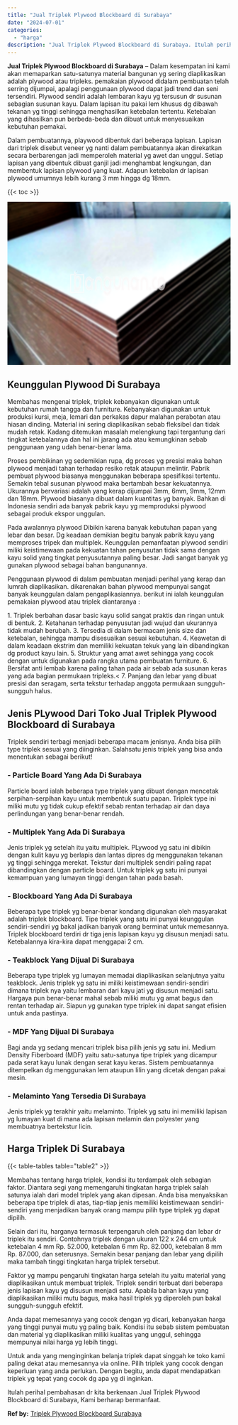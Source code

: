 ```yaml
---
title: "Jual Triplek Plywood Blockboard di Surabaya"
date: "2024-07-01"
categories: 
  - "harga"
description: "Jual Triplek Plywood Blockboard di Surabaya. Itulah perihal pembahasan dr kita berkenaan Jual Triplek Plywood Blockboard di Surabaya, Kami berharap bermanfaa..."
---
```


**Jual Triplek Plywood Blockboard di Surabaya** – Dalam kesempatan ini kami akan memaparkan satu-satunya material bangunan yg sering diaplikasikan adalah plywood atau tripleks. pemakaian plywood didalam pembuatan telah serring dijumpai, apalagi penggunaan plywood dapat jadi trend dan seni tersendiri. Plywood sendiri adalah lembaran kayu yg tersusun dr susunan sebagian susunan kayu. Dalam lapisan itu pakai lem khusus dg dibawah tekanan yg tinggi sehingga menghasilkan ketebalan tertentu. Ketebalan yang dihasilkan pun berbeda-beda dan dibuat untuk menyesuaikan kebutuhan pemakai.

Dalam pembuatannya, playwood dibentuk dari beberapa lapisan. Lapisan dari triplek disebut veneer yg nanti dalam pembuatannya akan direkatkan secara berbarengan jadi memperoleh material yg awet dan unggul. Setiap lapisan yang dibentuk dibuat ganjil jadi menghambat lengkungan, dan membentuk lapisan plywood yang kuat. Adapun ketebalan dr lapisan plywood umumnya lebih kurang 3 mm hingga dg 18mm.

{{< toc >}}

![Jual Triplek Plywood Blockboard di Surabaya](/images/jual-triplek-murah-37.png)

## Keunggulan Plywood Di Surabaya

Membahas mengenai triplek, triplek kebanyakan digunakan untuk kebutuhan rumah tangga dan furniture. Kebanyakan digunakan untuk produksi kursi, meja, lemari dan perkakas dapur malahan perabotan atau hiasan dinding. Material ini sering diaplikasikan sebab fleksibel dan tidak mudah retak. Kadang ditemukan masalah melengkung tapi tergantung dari tingkat ketebalannya dan hal ini jarang ada atau kemungkinan sebab penggunaan yang udah benar-benar lama.

Proses pembikinan yg sedemikian rupa, dg proses yg presisi maka bahan plywood menjadi tahan terhadap resiko retak ataupun melintir. Pabrik pembuat plywood biasanya menggunakan beberapa spesifikasi tertentu. Semakin tebal susunan plywood maka bertambah besar kekuatannya. Ukurannya bervariasi adalah yang kerap dijumpai 3mm, 6mm, 9mm, 12mm dan 18mm. Plywood biasanya dibuat dalam kuantitas yg banyak. Bahkan di Indonesia sendiri ada banyak pabrik kayu yg memproduksi plywood sebagai produk ekspor unggulan.

Pada awalannya plywood Dibikin karena banyak kebutuhan papan yang lebar dan besar. Dg keadaan demikian begitu banyak pabrik kayu yang memproses tripek dan multiplek. Keunggulan pemanfaatan plywood sendiri miliki keistimewaan pada kekuatan tahan penyusutan tidak sama dengan kayu solid yang tingkat penyusutannya paling besar. Jadi sangat banyak yg gunakan plywood sebagai bahan bangunannya.

Penggunaan plywood di dalam pembuatan menjadi perihal yang kerap dan lumrah diaplikasikan. dikarenakan bahan plywood mempunyai sangat banyak keunggulan dalam pengaplikasiannya. berikut ini ialah keunggulan pemakaian plywood atau triplek diantaranya :

1\. Triplek berbahan dasar basic kayu solid sangat praktis dan ringan untuk di bentuk. 2. Ketahanan terhadap penyusutan jadi wujud dan ukurannya tidak mudah berubah. 3. Tersedia di dalam bermacam jenis size dan ketebalan, sehingga mampu disesuaikan sesuai kebutuhan. 4. Keawetan di dalam keadaan ekstrim dan memiliki kekuatan tekuk yang lain dibandingkan dg product kayu lain. 5. Struktur yang amat awet sehingga yang cocok dengan untuk digunakan pada rangka utama pembuatan furniture. 6. Bersifat anti lembab karena paling tahan pada air sebab ada susunan keras yang ada bagian permukaan tripleks.< 7. Panjang dan lebar yang dibuat presisi dan seragam, serta tekstur terhadap anggota permukaan sungguh-sungguh halus.

## Jenis PLywood Dari Toko Jual Triplek Plywood Blockboard di Surabaya

Triplek sendiri terbagi menjadi beberapa macam jenisnya. Anda bisa pilih type triplek sesuai yang diinginkan. Salahsatu jenis triplek yang bisa anda menentukan sebagai berikut!

### \- Particle Board Yang Ada Di Surabaya

Particle board ialah beberapa type triplek yang dibuat dengan mencetak serpihan-serpihan kayu untuk membentuk suatu papan. Triplek type ini miliki mutu yg tidak cukup efektif sebab rentan terhadap air dan daya perlindungan yang benar-benar rendah.

### \- Multiplek Yang Ada Di Surabaya

Jenis triplek yg setelah itu yaitu multiplek. PLywood yg satu ini dibikin dengan kulit kayu yg berlapis dan lantas dipres dg menggunakan tekanan yg tinggi sehingga merekat. Tekstur dari multiplek sendiri paling rapat dibandingkan dengan particle board. Untuk triplek yg satu ini punyai kemampuan yang lumayan tinggi dengan tahan pada basah.

### \- Blockboard Yang Ada Di Surabaya

Beberapa type triplek yg benar-benar kondang digunakan oleh masyarakat adalah triplek blockboard. Tipe triplek yang satu ini punyai keunggulan sendiri-sendiri yg bakal jadikan banyak orang berminat untuk memesannya. Triplek blockboard terdiri dr tiga jenis lapisan kayu yg disusun menjadi satu. Ketebalannya kira-kira dapat menggapai 2 cm.

### \- Teakblock Yang Dijual Di Surabaya

Beberapa type triplek yg lumayan memadai diaplikasikan selanjutnya yaitu teakblock. Jenis triplek yg satu ini miliki keistimewaan sendiri-sendiri dimana triplek nya yaitu lembaran dari kayu jati yg disusun menjadi satu. Hargaya pun benar-benar mahal sebab miliki mutu yg amat bagus dan rentan terhadap air. Siapun yg gunakan type triplek ini dapat sangat efisien untuk anda pastinya.

### \- MDF Yang Dijual Di Surabaya

Bagi anda yg sedang mencari triplek bisa pilih jenis yg satu ini. Medium Density Fiberboard (MDF) yaitu satu-satunya tipe triplek yang dicampur pada serat kayu lunak dengan serat kayu keras. Sistem pembuatannya ditempelkan dg menggunakan lem ataupun lilin yang dicetak dengan pakai mesin.

### \- Melaminto Yang Tersedia Di Surabaya

Jenis triplek yg terakhir yaitu melaminto. Triplek yg satu ini memiliki lapisan yg lumayan kuat di mana ada lapisan melamin dan polyester yang membuatnya bertekstur licin.

## Harga Triplek Di Surabaya

{{< table-tables table="table2" >}}

Membahas tentang harga triplek, kondisi itu terdampak oleh sebagian faktor. Diantara segi yang memengaruhi tingkatan harga triplek salah satunya ialah dari model triplek yang akan dipesan. Anda bisa menyaksikan beberapa tipe triplek di atas, tiap-tiap jenis memiliki keistimewaan sendiri-sendiri yang menjadikan banyak orang mampu pilih type triplek yg dapat dipilih.

Selain dari itu, harganya termasuk terpengaruh oleh panjang dan lebar dr triplek itu sendiri. Contohnya triplek dengan ukuran 122 x 244 cm untuk ketebalan 4 mm Rp. 52.000, ketebalan 6 mm Rp. 82.000, ketebalan 8 mm Rp. 87.000, dan seterusnya. Semakin besar panjang dan lebar yang dipilih maka tambah tinggi tingkatan harga triplek tersebut.

Faktor yg mampu pengaruhi tingkatan harga setelah itu yaitu material yang diaplikasikan untuk membuat triplek. Triplek sendiri terbuat dari beberapa jenis lapisan kayu yg disusun menjadi satu. Apabila bahan kayu yang diaplikasikan miliki mutu bagus, maka hasil triplek yg diperoleh pun bakal sungguh-sungguh efektif.

Anda dapat memesannya yang cocok dengan yg dicari, kebanyakan harga yang tinggi punyai mutu yg paling baik. Kondisi itu sebab sistem pembuatan dan material yg diaplikasikan miliki kualitas yang unggul, sehingga mempunyai nilai harga yg lebih tinggi.

Untuk anda yang menginginkan belanja triplek dapat singgah ke toko kami paling dekat atau memesannya via online. Pilih triplek yang cocok dengan keperluan yang anda perlukan. Dengan begitu, anda dapat mendapatkan triplek yg tepat yang cocok dg apa yg di inginkan.

Itulah perihal pembahasan dr kita berkenaan Jual Triplek Plywood Blockboard di Surabaya, Kami berharap bermanfaat.

**Ref by:** [Triplek Plywood Blockboard Surabaya](https://id.wikipedia.org/wiki/Triplek)
